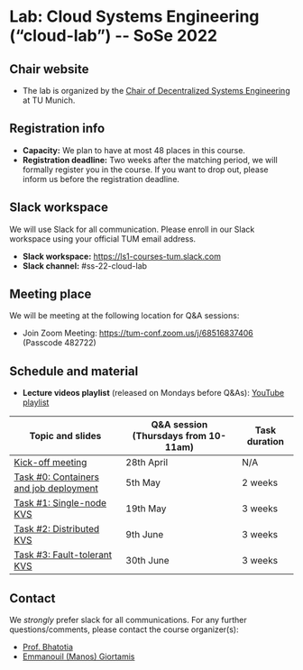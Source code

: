 # Lab: Cloud Systems Engineering  (“cloud-lab”) -- SoSe 2022

## Chair website

- The lab is organized by the [Chair of Decentralized Systems Engineering](https://dse.in.tum.de/) at TU Munich.

## Registration info

- **Capacity:** We plan to have at most 48 places in this course.
- **Registration deadline:** Two weeks after the matching period, we will formally register you in the course. If you want to drop out, please inform us before the registration deadline.  

## Slack workspace

We will use Slack for all communication. Please enroll in our Slack workspace using your official TUM email address.

- **Slack workspace:** https://ls1-courses-tum.slack.com
- **Slack channel:** #ss-22-cloud-lab

## Meeting place

We will be meeting at the following location for Q&A sessions:

- Join Zoom Meeting: https://tum-conf.zoom.us/j/68516837406 (Passcode 482722)

## Schedule and material


- **Lecture videos playlist** (released on Mondays before Q&As): [YouTube playlist](https://www.youtube.com/watch?v=JPUf37_hB5g&list=PLfKm1-FQibbAKAx6fji1YE6eKsd79RrP-)



|         Topic and slides                       |  Q&A session (**Thursdays from 10-11am**)            |    Task duration           |
|------------------------------------------------|--------------------------|----------------------------|
| [Kick-off meeting](docs/kick-off.pdf)                      |  28th April |  N/A |       
| [Task #0: Containers and job deployment](docs/task-0-containers.pdf)|  5th May | 2 weeks |
| [Task #1: Single-node KVS](docs/task-1-rocksDB.pdf)              |  19th May  |  3 weeks |               
| [Task #2: Distributed KVS](docs/)              |  9th June  | 3 weeks |            
| [Task #3: Fault-tolerant KVS](docs/)           |  30th June | 3 weeks | 



## Contact

We *strongly* prefer slack for all communications. For any further questions/comments, please contact the course organizer(s):
  - [Prof. Bhatotia](https://dse.in.tum.de/bhatotia/)
  - [Emmanouil (Manos) Giortamis](https://dse.in.tum.de/manos-giortamis/)

